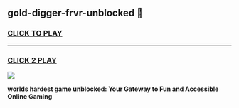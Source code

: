 
## gold-digger-frvr-unblocked 👋
<h3>
<a href="https://premium.freeplayer.one?title=gold-digger-frvr-unblocked&ref=14F">CLICK TO PLAY</a></h3>
<hr>

<h3>
<a href="https://premium.freeplayer.one?title=gold-digger-frvr-unblocked&ref=14F">CLICK 2 PLAY</a>
  
</h3>

<a href="https://premium.freeplayer.one?title=gold-digger-frvr-unblocked&ref=12F/"><img src="https://clearcache.store/games.png"></a>


**worlds hardest game unblocked: Your Gateway to Fun and Accessible Online Gaming**
